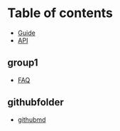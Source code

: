 # Table of contents

* [Guide](README.md)
* [API](api.md)

## group1

* [FAQ](group1/faq.md)


## githubfolder

* [githubmd](githubfolder/githubmd.md)
